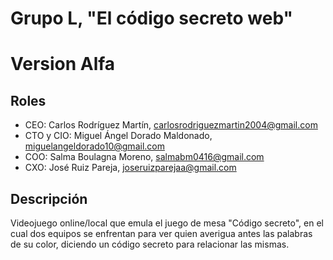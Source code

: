 # **Grupo L**, "El código secreto web"

# Version Alfa

## Roles

- CEO: Carlos Rodríguez Martín, carlosrodriguezmartin2004@gmail.com
- CTO y CIO: Miguel Ángel Dorado Maldonado, miguelangeldorado10@gmail.com
- COO: Salma Boulagna Moreno, salmabm0416@gmail.com
- CXO: José Ruiz Pareja, joseruizparejaa@gmail.com

## Descripción

Videojuego online/local que emula el juego de mesa "Código secreto", en el cual dos equipos se enfrentan para ver quien averigua antes las palabras de su color, diciendo un código secreto para relacionar las mismas.

